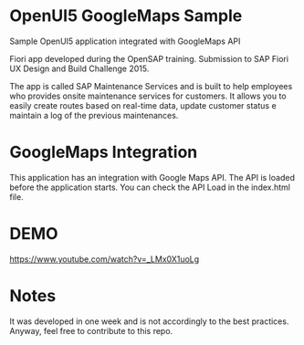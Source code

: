 # OpenUI5 GoogleMaps Sample
Sample OpenUI5 application integrated with GoogleMaps API

Fiori app developed during the OpenSAP training.
Submission to SAP Fiori UX Design and Build Challenge 2015.

The app is called SAP Maintenance Services and is built to help employees who provides onsite maintenance services for customers. It allows you to easily create routes based on real-time data, update customer status e maintain a log of the previous maintenances.


# GoogleMaps Integration
This application has an integration with Google Maps API. The API is loaded before the application starts.
You can check the API Load in the index.html file.

# DEMO
https://www.youtube.com/watch?v=_LMx0X1uoLg 

# Notes
It was developed in one week and is not accordingly to the best practices. Anyway, feel free to contribute to this repo.
